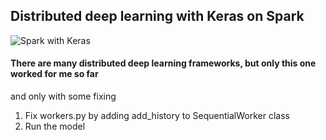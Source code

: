 ## Distributed deep learning with Keras on Spark
![Spark with Keras](https://i.imgur.com/WFG80RI.png)

#### There are many distributed deep learning frameworks, but only this one worked for me so far
and only with some fixing

1. Fix workers.py by adding add_history to SequentialWorker class
2. Run the model
